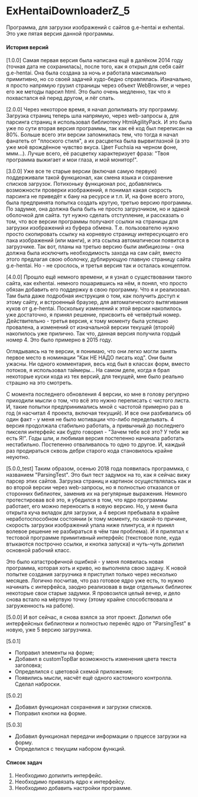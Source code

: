 # ExHentaiDownloaderZ_5
Программа, для загрузки изображений с сайтов g.e-hentai и exhentai.
Это уже пятая версия данной программы.

#### История версий
[1.0.0] Самая первая версия была написана ещё в далёком 2014 году (точная дата не сохранилась), после того, как я открыл 
для себя сайт g.e-hentai. Она была создана за ночь и работала максимально примитивно, но со своей задачей 
худо-бедно справлялась. Изначально, я просто напрямую грузил страницы через объект WebBrowser, и через его же
методы парсил html. Это было очень медленно, так что я похвастался ей перед другом, и лёг спать.

[2.0.0] Через некоторое время, я начал допиливать эту программу. Загрузка страниц теперь шла напрямую, через web-запросы а,
для парсинга страниц я использовал библиотеку HtmlAgilityPack. И это была уже по сути вторая версия программы, так 
как её код был переписан на 80%. Больше всего эти версии запомнилась тем, что тогда я начал фанатеть от "плоского стиля",
а их расцветка была вырвиглазной (а это уже моё врождённое чувство вкуса. Цвет Fuchsia на черном фоне, ммм...). 
Лучше всего, её расцветку характеризует фраза: "Твоя программа выжигает и мои глаза, и мой монитор!".

[3.0.0] Уже все те старые версии (включая самую первую) поддерживали такой функционал, как смена языка и сохранение списков загрузок.
Потихоньку функционал рос, добавлялись возможности проверки изображений, я понимал какая скорость парсинга не
приведёт к бану на ресурсе и т.п. И, на фоне всего этого, была предпринята попытка создать крутую, третью версию программы.
По задумке, она должна была быть не просто загрузчиком, но и эдакой оболочкой для сайта. тут нужно сделать отступление,
и рассказать о том, что все версии программы получают ссылки на страницы для загрузки изображений из буфера обмена. 
Т.е. пользователю нужно просто скопировать ссылку на корневую страницу интересующего его пака изображений (или манги),
и эта ссылка автоматически появится в загрузчике. Так вот, планы на третью версию были амбициозны - она должна была
исключить необходимость захода на сам сайт, вместо этого предлагая свою оболочку, дублирующую главную страницу сайта 
g.e-hentai. Но - не срослось, и третья версия так и осталась концептом.

[4.0.0] Прошло ещё немного времени, и я узнал о существовании такого сайта, как exhentai. немного пошарившись на нём, я понял,
что просто обязан добавить его поддержку в свою программу. Что я и реализовал. Там была даже подробная инструкция о том,
как получить доступ к этому сайту, и встроенный браузер, для автоматического вытягивания куков от g.e-hentai. Поскольку
изменений к этой версии накопилось уже достаточно, я принял решение, присвоить её четвёртый номер. Действительно - третья
версия, к тому моменту была успешно провалена, а изменений от изначальной версии текущей (второй) накопилось уже прилично.
Так что, данная версия получила гордый номер 4. Это было примерно в 2015 году.

Оглядываясь на те версии, я понимаю, что они легко могли занять первое место в номинации "Как НЕ НАДО писать код". 
Они были ужасны. Ни одного комментария, весь код был в классах форм, вместо потоков, я использовал таймеры...
На самом деле, когда я брал некоторые куски кода из тех версий, для текущей, мне было реально страшно на это смотреть.

С момента последнего обновления 4 версии, ко мне в голову регулрно приходили мысли о том, что всё это нужно 
переписать с чистого листа. И, такие попытки предпринимались мной с частотой примерно раз в год (я насчитал 4 проекта,
включая текущий). И все они разбивались об один факт - у меня не было мотивации что-либо переделывать. 4 версия
продолжала стабильно работать, а привычный до последнего пикселя интерфейс как будто говорил - "Зачем тебе всё это? 
У тебя же есть Я!". Годы шли, и любимая версия постепенно начинала работать нестабильно. Постепенно отваливалось то
одно то другое. И, каждый раз продираться сквозь дебри старого кода становилось крайне неуютно.

[5.0.0_test] Таким образом, осенью 2018 года появилась программка, с названием "ParsingTest". Это был тест задумок на то, как я сейчас
вижу парсер этих сайтов. Загрузка страниц и картинок осуществлялась как и во второй версии через web-запросы, но я 
полностью отказался от сторонних библиотек, заменив их на регулярные выражения. Немного протестировав всё это, я 
убедился в том, что ядро программы работает, его можно переносить в новую версию. Но, у меня была открыта куча вкладок
для загрузки, а 4 версия пребывала в крайне неработоспособном состоянии (к тому моменту, по какой-то причине, скорость
загрузки изображений упала ниже плинтуса, и я принял волевое решение не разбираться в чём там проблема). И я приляпал
к тестовой программе примитивный интерфейс (текстовое поле, куда втыкаются построчно ссылки, и кнопка запуска) и чуть-чуть
допилил основной рабочий класс.

Это было катастрофичной ошибкой - у меня появилась новая программа, которая хоть и криво, но выполняла свою задачу. 
К новой попытке создания загрузчика я приступил только через несколько месяцев. Логично посчитав, что раз готовое ядро уже
есть, то нужно начинать с интерфейса, заодно реализовав в виде отдельных библиотек некоторые свои старые задумки. Я 
провозился целый вечер, и дело снова встало на мёртвую точку (этому крайне способствовала и загруженность на работе).

[5.0.0] И вот сейчас, я снова взялся за этот проект. Допилил обе интерфейсных библиотеки и полностью перенёс ядро от "ParsingTest"
в новую, уже 5 версию загрузчика.

[5.0.1] 
+ Поправил элементы на форме;
+ Добавил в customTopBar возможность изменения цвета текста заголовка;
+ Определился с цветовой схемой приложения;
+ Появились мысли, насчёт ещё одного кастомного контролла. Сделал наброски.

[5.0.2]
+ Добавил функционал сохранения и загрузки списков.
+ Поправил кнопки на форме.

[5.0.3]
+ Добавил функционал передачи информации о прцессе загрузки на форму.
+ Определился с текущим набором функций.

#### Список задач
1. Необходимо допилить интерфейс.
2. Необходимо привязать ядро к интерфейсу.
3. Необходимо добавить настройки программе.
